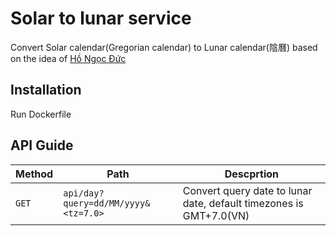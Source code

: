 # Solar to lunar service

Convert Solar calendar(Gregorian calendar) to Lunar calendar(陰曆) based on the idea of [Hồ Ngọc Đức](https://www.informatik.uni-leipzig.de/~duc/amlich/)

## Installation

Run Dockerfile

## API Guide

|Method|Path|Descprtion|
|------|----|----------|
|```GET```|```api/day?query=dd/MM/yyyy&<tz=7.0>```|Convert query date to lunar date, default timezones is GMT+7.0(VN)|
